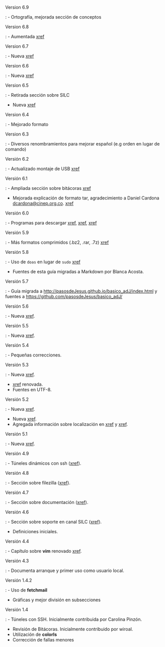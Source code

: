 Version 6.9

:  - Ortografía, mejorada sección de conceptos

Version 6.8

:  - Aumentada [xref](#zsh) 

Version 6.7

:  - Nueva [xref](#zsh) 

Version 6.6

:  - Nueva [xref](#tmux) 

Version 6.5

:  - Retirada sección sobre SILC
   - Nueva [xref](#rsync) 

Version 6.4

:  - Mejorado formato

Version 6.3

:  - Diversos renombramientos para mejorar español (e.g orden en lugar de 
    comando)

Versión 6.2

:  - Actualizado montaje de USB [xref](#montaje_y_desmontaje_desde_interprete_de_ordenes)


Versión 6.1

:  - Ampliada sección sobre bitácoras [xref](#auditabitacoras)
 - Mejorada explicación de formato tar, agradecimiento a Daniel Cardona 
    	<dcardona@cinep.org.co>.  [xref](#formatos_de_archivos)

Versión 6.0

:  - Programas para descargar [xref](#ftp), [xref](#curl), [xref](#wget)

Versión 5.9

:  - Más formatos comprimidos (.bz2, .rar, .7z) [xref](#formatos_de_archivos)

Versión 5.8

:  - Uso de ```doas``` en lugar de ```sudo``` [xref](#labores_basicas_de_administracion)
 - Fuentes de esta guía migradas a Markdown por Blanca Acosta.

  
Versión 5.7

:  - Guía migrada a <http://pasosdeJesus.github.io/basico_adJ/index.html> y fuentes a <https://github.com/pasosdeJesus/basico_adJ/>

Versión 5.6

:  - Nueva [xref](#editor_mg).

Versión 5.5

:  - Nueva [xref](#editor_xfw).

Versión 5.4

:  - Pequeñas correcciones.

Versión 5.3

:  - Nueva [xref](#particiones_cifradas).
 - [xref](#administrador_de_archivos_xfe) renovada.
 - Fuentes en UTF-8.

Versión 5.2

:  - Nueva [xref](#locale).
 - Nueva [xref](#administrador_de_archivos_xfe).
 - Agregada información sobre localización en [xref](#mutt_y_procmail) y [xref](#editor_vi).

Versión 5.1

:  - Nueva [xref](#uso_de_medios_de_almacenamiento).

Versión 4.9

:  - Túneles dinámicos con ssh ([xref](#tunel_con_protocolo_socks)).

Versión 4.8

:  - Sección sobre filezilla ([xref](#filezilla)).

Versión 4.7

:  - Sección sobre documentación ([xref](#soporte)).

Versión 4.6

:  - Sección sobre soporte en canal SILC ([xref](#soporte)).
 - Definiciones iniciales.

Versión 4.4

:  - Capítulo sobre **vim** renovado [xref](#vim).

Versión 4.3

:   - Documenta arranque y primer uso como usuario local.

Versión 1.4.2

:  - Uso de **fetchmail**
 - Gráficas y mejor división en subsecciones

Versión 1.4

:  - Túneles con SSH. Inicialmente contribuida por Carolina Pinzón.
 - Revisión de Bitácoras. Inicialmente contribuido por wiroal.
 - Utilización de **colorls**
 - Corrección de fallas menores
